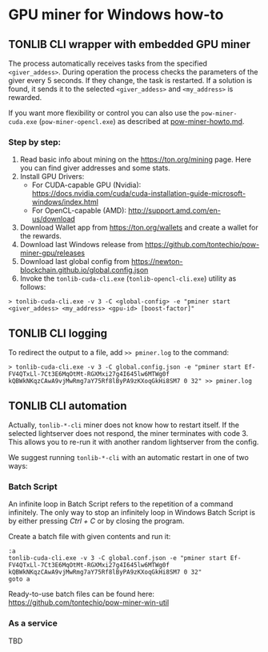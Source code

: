 # GPU miner for Windows how-to

## TONLIB CLI wrapper with embedded GPU miner

The process automatically receives tasks from the specified `<giver_addess>`. During operation the process checks the parameters of the giver every 5 seconds.
If they change, the task is restarted. If a solution is found, it sends it to the selected `<giver_addess>` and `<my_address>` is rewarded.

If you want more flexibility or control you can also use the `pow-miner-cuda.exe` (`pow-miner-opencl.exe`) as described at [pow-miner-howto.md](pow-miner-howto.md).

### Step by step:

1. Read basic info about mining on the https://ton.org/mining page. Here you can find giver addresses and some stats.
2. Install GPU Drivers:
    - For CUDA-capable GPU (Nvidia): https://docs.nvidia.com/cuda/cuda-installation-guide-microsoft-windows/index.html
    - For OpenCL-capable (AMD): http://support.amd.com/en-us/download
3. Download Wallet app from https://ton.org/wallets and create a wallet for the rewards.
4. Download last Windows release from https://github.com/tontechio/pow-miner-gpu/releases
5. Download last global config from https://newton-blockchain.github.io/global.config.json
6. Invoke the `tonlib-cuda-cli.exe` (`tonlib-opencl-cli.exe`) utility as follows:

```
> tonlib-cuda-cli.exe -v 3 -C <global-config> -e "pminer start <giver_addess> <my_address> <gpu-id> [boost-factor]"
```

## TONLIB CLI logging

To redirect the output to a file, add `>> pminer.log` to the command:

```
> tonlib-cuda-cli.exe -v 3 -C global.config.json -e "pminer start Ef-FV4QTxLl-7Ct3E6MqOtMt-RGXMxi27g4I645lw6MTWg0f kQBWkNKqzCAwA9vjMwRmg7aY75Rf8lByPA9zKXoqGkHi8SM7 0 32" >> pminer.log
```

## TONLIB CLI automation

Actually, `tonlib-*-cli` miner does not know how to restart itself.
If the selected lightserver does not respond, the miner terminates with code 3.
This allows you to re-run it with another random lightserver from the config.

We suggest running `tonlib-*-cli` with an automatic restart in one of two ways:

### Batch Script

An infinite loop in Batch Script refers to the repetition of a command infinitely. The only way to stop an infinitely loop in Windows Batch Script is by either pressing *Ctrl + C* or by closing the program.

Create a batch file with given contents and run it:

```shell
:a
tonlib-cuda-cli.exe -v 3 -C global.conf.json -e "pminer start Ef-FV4QTxLl-7Ct3E6MqOtMt-RGXMxi27g4I645lw6MTWg0f kQBWkNKqzCAwA9vjMwRmg7aY75Rf8lByPA9zKXoqGkHi8SM7 0 32"
goto a
```

Ready-to-use batch files can be found here:
https://github.com/tontechio/pow-miner-win-util

### As a service

TBD
